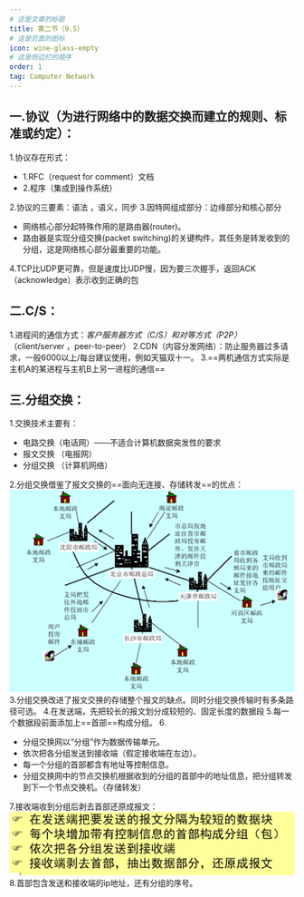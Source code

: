 ```yaml
---
# 这是文章的标题
title: 第二节（9.5）
# 这是页面的图标
icon: wine-glass-empty
# 这是侧边栏的顺序
order: 1
tag: Computer Network
---
```

## 一.协议（为进行网络中的数据交换而建立的规则、标准或约定）：
1.协议存在形式：
 - 1.RFC（request for comment）文档
 - 2.程序（集成到操作系统）

2.协议的三要素：语法 ，语义，同步
3.因特网组成部分：边缘部分和核心部分
- 网络核心部分起特殊作用的是路由器(router)。
- 路由器是实现分组交换(packet switching)的关键构件，其任务是转发收到的分组，这是网络核心部分最重要的功能。

4.TCP比UDP更可靠，但是速度比UDP慢，因为要三次握手，返回ACK（acknowledge）表示收到正确的包
## 二.C/S：
1.进程间的通信方式：*客户服务器方式（C/S）和对等方式（P2P）* （client/server ，peer-to-peer）
2.CDN（内容分发网络）：防止服务器过多请求，一般6000以上/每台建议使用，例如天猫双十一。
3.==两机通信方式实际是主机A的某进程与主机B上另一进程的通信==                  

## 三.分组交换：
1.交换技术主要有：
- 电路交换（电话网）——不适合计算机数据突发性的要求
- 报文交换 （电报网）
- 分组交换  （计算机网络）

2.分组交换借鉴了报文交换的==面向无连接、存储转发==的优点：
![alt text](image-1.png)
3.分组交换改进了报文交换的存储整个报文的缺点。同时分组交换传输时有多条路径可选。
4.在发送端，先把较长的报文划分成较短的、固定长度的数据段
5.每一个数据段前面添加上==首部==构成分组。
6.
- 分组交换网以“分组”作为数据传输单元。
- 依次把各分组发送到接收端（假定接收端在左边）。
- 每一个分组的首部都含有地址等控制信息。
- 分组交换网中的节点交换机根据收到的分组的首部中的地址信息，把分组转发到下一个节点交换机。（存储转发）

7.接收端收到分组后剥去首部还原成报文：
![alt text](1725537051257.png)
8.首部包含发送和接收端的ip地址，还有分组的序号。
